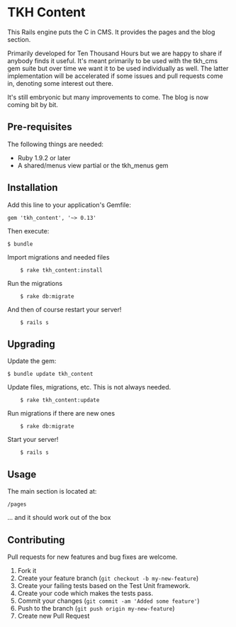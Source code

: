 # TKH Content

This Rails engine puts the C in CMS. It provides the pages and the blog section.

Primarily developed for Ten Thousand Hours but we are happy to share if anybody finds it useful. It's meant primarily to be used with the tkh_cms gem suite but over time we want it to be used individually as well. The latter implementation will be accelerated if some issues and pull requests come in, denoting some interest out there.

It's still embryonic but many improvements to come. The blog is now coming bit by bit.



## Pre-requisites


The following things are needed:

* Ruby 1.9.2 or later
* A shared/menus view partial or the tkh_menus gem


## Installation

Add this line to your application's Gemfile:

    gem 'tkh_content', '~> 0.13'

Then execute:

    $ bundle

Import migrations and needed files

		$ rake tkh_content:install

Run the migrations

		$ rake db:migrate

And then of course restart your server!

		$ rails s


## Upgrading

Update the gem:

    $ bundle update tkh_content

Update files, migrations, etc. This is not always needed.

		$ rake tkh_content:update

Run migrations if there are new ones

		$ rake db:migrate

Start your server!

		$ rails s


## Usage


The main section is located at:

    /pages

... and it should work out of the box


## Contributing

Pull requests for new features and bug fixes are welcome.

1. Fork it
2. Create your feature branch (`git checkout -b my-new-feature`)
3. Create your failing tests based on the Test Unit framework.
4. Create your code which makes the tests pass.
5. Commit your changes (`git commit -am 'Added some feature'`)
6. Push to the branch (`git push origin my-new-feature`)
7. Create new Pull Request
